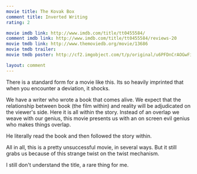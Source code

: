 ```yaml
---
movie title: The Kovak Box
comment title: Inverted Writing
rating: 2

movie imdb link: http://www.imdb.com/title/tt0455584/
comment imdb link: http://www.imdb.com/title/tt0455584/reviews-20
movie tmdb link: http://www.themoviedb.org/movie/13686
movie tmdb trailer: 
movie tmdb poster: http://cf2.imgobject.com/t/p/original/u6PFDnCrAOGwFimQiIcye3xqjQd.jpg

layout: comment
---
```


There is a standard form for a movie like this. Its so heavily imprinted that when you encounter a deviation, it shocks. 

We have a writer who wrote a book that comes alive. We expect that the relationship between book (the film within) and reality will be adjudicated on the viewer's side. Here it is all within the story. Instead of an overlap we weave with our genius, this movie presents us with an on screen evil genius who makes things overlap.

He literally read the book and then followed the story within.

All in all, this is a pretty unsuccessful movie, in several ways. But it still grabs us because of this strange twist on the twist mechanism.

I still don't understand the title, a rare thing for me.
